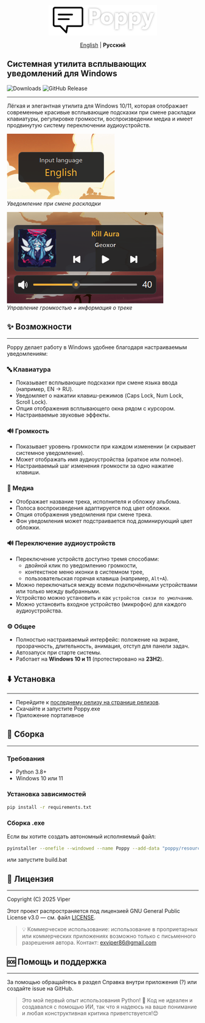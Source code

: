 <p align="center">
  <img src="header.png" height="80" />
</p>

<p align="center">
  <a href="README.md">English</a> | <strong>Русский</strong>
</p>

## Системная утилита всплывающих уведомлений для Windows

![Downloads](https://img.shields.io/github/downloads/exviper86/poppy/total)
![GitHub Release](https://img.shields.io/github/v/release/exviper86/poppy)

---

Лёгкая и элегантная утилита для Windows 10/11, которая отображает современные красивые всплывающие подсказки 
при смене раскладки клавиатуры, регулировке громкости, воспроизведении медиа и имеет продвинутую систему переключении аудиоустройств.

![Уведомление о раскладке](screenshots/popup.png)  
*Уведомление при смене раскладки*

![Управление громкостью + медиа](screenshots/popup%20media.png)  
*Управление громкостью + информация о треке*

## ✨ Возможности

---

Poppy делает работу в Windows удобнее благодаря настраиваемым уведомлениям:

### 🔤 Клавиатура
- Показывает всплывающие подсказки при смене языка ввода (например, EN → RU).
- Уведомляет о нажатии клавиш-режимов (Caps Lock, Num Lock, Scroll Lock).
- Опция отображения всплывающего окна рядом с курсором.
- Настраиваемые звуковые эффекты.

### 🔊 Громкость
- Показывает уровень громкости при каждом изменении (и скрывает системное уведомление).
- Может отображать имя аудиоустройства (краткое или полное).
- Настраиваемый шаг изменения громкости за одно нажатие клавиши.

### 🎵 Медиа
- Отображает название трека, исполнителя и обложку альбома.
- Полоса воспроизведения адаптируется под цвет обложки.
- Опция отображения уведомления при смене трека.
- Фон уведомления может подстраивается под доминирующий цвет обложки.

### 🔊 Переключение аудиоустройств
- Переключение устройств доступно тремя способами:
  - двойной клик по уведомлению громкости,
  - контекстное меню иконки в системном трее,
  - пользовательская горячая клавиша (например, `Alt+A`).
- Можно переключаться между всеми подключёнными устройствами или только между выбранными.
- Устройство можно установить и как `устройстов связи по умолчанию`.
- Можно установить входное устройство (микрофон) для каждого aудиоустройства.

### ⚙️ Общее
- Полностью настраиваемый интерфейс: положение на экране, прозрачность, длительность, анимация, отступ для панели задач.
- Автозапуск при старте системы.
- Работает на **Windows 10 и 11** (протестировано на **23H2**).


## ⬇️ Установка

---

- Перейдите к [последнему релизу на странице релизов](https://github.com/exviper86/poppy/releases/latest).
- Скачайте и запустите Poppy.exe
- Приложение портативное


## 🚀 Сборка

---

### Требования
- Python 3.8+
- Windows 10 или 11

### Установка зависимостей
```bash
pip install -r requirements.txt
```

### Сборка .exe
Если вы хотите создать автономный исполняемый файл:
```bash
pyinstaller --onefile --windowed --name Poppy --add-data "poppy/resources;resources" --icon="poppy/resources/icon.ico" poppy/main.py
```
или запустите build.bat


## 📄 Лицензия

---

Copyright (C) 2025 Viper

Этот проект распространяется под лицензией GNU General Public License v3.0 — см. файл [LICENSE](LICENSE).

>💡 Коммерческое использование: использование в проприетарных или коммерческих приложениях возможно только с письменного разрешения автора.
Контакт: [exviper86@gmail.com](mailto:exviper86@gmail.com)


## 🆘 Помощь и поддержка

---

За помощью обращайтесь в раздел Справка внутри приложения (?) или создайте issue на GitHub.

> Это мой первый опыт использования Python! 🐍
Код не идеален и создавался с помощью ИИ, так что я надеюсь на ваше понимание
> и любая конструктивная критика приветствуется!😊